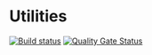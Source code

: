 # Utilities

[![Build status](https://ci.appveyor.com/api/projects/status/8puiaea4wrlga68x?svg=true)](https://ci.appveyor.com/project/MarkMenchavez/utilities)
[![Quality Gate Status](https://sonarcloud.io/api/project_badges/measure?project=MarkMenchavez_Utilities&metric=alert_status)](https://sonarcloud.io/dashboard?id=MarkMenchavez_Utilities)